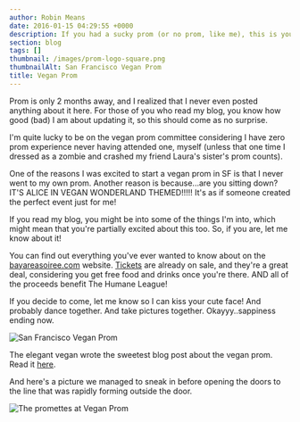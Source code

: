 ```yaml
---
author: Robin Means
date: 2016-01-15 04:29:55 +0000
description: If you had a sucky prom (or no prom, like me), this is your redux!
section: blog
tags: []
thumbnail: /images/prom-logo-square.png
thumbnailAlt: San Francisco Vegan Prom
title: Vegan Prom
---
```


Prom is only 2 months away, and I realized that I never even posted anything about it here. For those of you who read my blog, you know how good (bad) I am about updating it, so this should come as no surprise.

I'm quite lucky&nbsp;to be on the vegan prom committee considering I have zero prom experience never having attended one, myself (unless that one time I dressed as a zombie and crashed my friend Laura's sister's prom counts).

One of the reasons I was excited to start a vegan prom in SF is that I never went to my own prom. Another reason is because...are you sitting down? IT'S ALICE IN VEGAN WONDERLAND THEMED!!!!! It's as if someone created the perfect event just for me!

If you read my blog, you might be into some of the things I'm into, which might mean that you're partially excited about this too. So, if you are, let me know about it!

You can find out everything you've ever wanted to know about on the [bayareasoiree.com](https://bayareasoiree.wordpress.com/) website. [Tickets](https://www.eventbrite.com/e/bay-area-soiree-prom-done-vegan-tickets-20244443676) are already on sale, and they're a great deal, considering you get free food and drinks once you're there. AND all of the proceeds benefit The Humane League!

If you decide to come, let me know so I can kiss your cute face! And probably dance together. And take pictures together. Okayyy..sappiness ending now.

![San Francisco Vegan Prom](/images/Eventbrite-banner.png)

The elegant vegan wrote the sweetest blog post about the vegan prom. Read it [here](http://www.sfelegantvegan.com/blog/2016-sf-vegan-prom-benefiting-the-humane-league).

And here's a picture we managed to sneak in before opening the doors to the line that was rapidly forming outside the door.

![The promettes at Vegan Prom](/images/prom.jpg)

